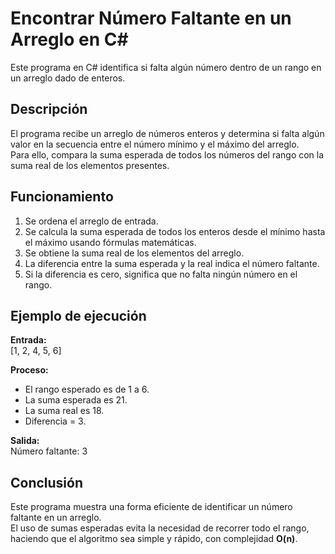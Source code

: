 # Encontrar Número Faltante en un Arreglo en C#

Este programa en C# identifica si falta algún número dentro de un rango en un arreglo dado de enteros.  

## Descripción

El programa recibe un arreglo de números enteros y determina si falta algún valor en la secuencia entre el número mínimo y el máximo del arreglo.  
Para ello, compara la suma esperada de todos los números del rango con la suma real de los elementos presentes.  

## Funcionamiento

1. Se ordena el arreglo de entrada.  
2. Se calcula la suma esperada de todos los enteros desde el mínimo hasta el máximo usando fórmulas matemáticas.  
3. Se obtiene la suma real de los elementos del arreglo.  
4. La diferencia entre la suma esperada y la real indica el número faltante.  
5. Si la diferencia es cero, significa que no falta ningún número en el rango.  

## Ejemplo de ejecución

**Entrada:**  
[1, 2, 4, 5, 6]  

**Proceso:**  
- El rango esperado es de 1 a 6.  
- La suma esperada es 21.  
- La suma real es 18.  
- Diferencia = 3.  

**Salida:**  
Número faltante: 3  

## Conclusión

Este programa muestra una forma eficiente de identificar un número faltante en un arreglo.  
El uso de sumas esperadas evita la necesidad de recorrer todo el rango, haciendo que el algoritmo sea simple y rápido, con complejidad **O(n)**.
